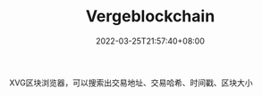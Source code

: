 ﻿---
weight: 
title: "Vergeblockchain"
description: "XVG区块浏览器，可以搜索出交易地址、交易哈希、时间戳、区块大小"
date: 2022-03-25T21:57:40+08:00
lastmod: 2022-03-25T16:45:40+08:00
draft: false
authors: ["Metabd"]
featuredImage: "vergeblockchain.png"
link: ""
tags: ["区块链浏览器","Vergeblockchain"]
categories: ["navigation"]
navigation: ["区块链浏览器"]
lightgallery: true
toc: true
pinned: false
recommend: false
recommend1: false
---
XVG区块浏览器，可以搜索出交易地址、交易哈希、时间戳、区块大小
